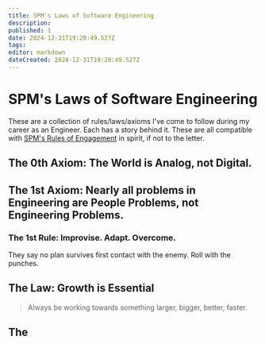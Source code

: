 ```yaml
---
title: SPM's Laws of Software Engineering
description: 
published: 1
date: 2024-12-31T19:20:49.527Z
tags: 
editor: markdown
dateCreated: 2024-12-31T19:20:49.527Z
---
```


# SPM's Laws of Software Engineering

These are a collection of rules/laws/axioms I've come to follow during my career as an Engineer.  Each has a story behind it.  These are all compatible with [SPM's Rules of Engagement](/laws/spms-roes) in spirit, if not to the letter.

## The 0th Axiom: The World is Analog, not Digital.


## The 1st Axiom: Nearly all problems in Engineering are People Problems, not Engineering Problems.


### The 1st Rule: Improvise. Adapt. Overcome.
They say no plan survives first contact with the enemy.  Roll with the punches.  

## The Law: Growth is Essential
> Always be working towards something larger, bigger, better, faster.

## The  